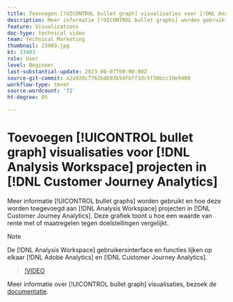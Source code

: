 ```yaml
---
title: Toevoegen [!UICONTROL bullet graph] visualisaties voor [!DNL Analysis Workspace] projecten
description: Meer informatie [!UICONTROL bullet graphs] worden gebruikt en hoe deze worden toegevoegd aan [!DNL Analysis Workspace] projecten in [!DNL Customer Journey Analytics].
feature: Visualizations
doc-type: technical video
team: Technical Marketing
thumbnail: 23989.jpg
kt: 13403
role: User
level: Beginner
last-substantial-update: 2023-06-07T00:00:00Z
source-git-commit: a2a920c7762bdb93b54fbff1dc5f36bcc10e9400
workflow-type: tm+mt
source-wordcount: '72'
ht-degree: 0%

---
```


# Toevoegen [!UICONTROL bullet graph] visualisaties voor [!DNL Analysis Workspace] projecten in [!DNL Customer Journey Analytics]

Meer informatie [!UICONTROL bullet graphs] worden gebruikt en hoe deze worden toegevoegd aan [!DNL Analysis Workspace] projecten in [!DNL Customer Journey Analytics]. Deze grafiek toont u hoe een waarde van rente met of maatregelen tegen doelstellingen vergelijkt.

>[!NOTE]
>
>De [!DNL Analysis Workspace] gebruikersinterface en functies lijken op elkaar [!DNL Adobe Analytics] en [!DNL Customer Journey Analytics].

>[!VIDEO](https://video.tv.adobe.com/v/23989/?quality=12&learn=on)

Meer informatie over [!UICONTROL bullet graph] visualisaties, bezoek de [documentatie](https://experienceleague.adobe.com/docs/analytics-platform/using/cja-workspace/visualizations/bullet-graph.html).

